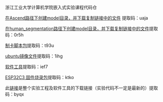 
浙江工业大学计算机学院嵌入式实验课程代码仓


[在Ascend路径下创建model目录，并下载复制链接中的文件](https://pan.baidu.com/s/1JEF4IRlsSBlO6iS0Nm4vow) 提取码：uaja

[在human_segmentation路径下创建model目录，并下载复制链接中的文件](https://pan.baidu.com/s/1VIr4VUSY-rVbWkKTu9pncw)提取码：0r5h

[制卡脚本包](https://pan.baidu.com/s/1tcbG-bhtHZ82TKMsFNjkJQ)提取码：t93u

[ubuntu镜像文件](https://pan.baidu.com/s/12DJSe3D3q5WOnWw-PapQHA)提取码：1ihg

[软件工具](https://pan.baidu.com/s/1g2mzsRLWQQqHkE7AtDrvxQ)提取码：ief7

[ESP32C3 固件烧录包](https://pan.baidu.com/s/1MCGT-7nqMSKgsvG2ish1ww)提取码：ktko


此[链接](https://pan.baidu.com/s/106wKvTo7EkgAhgziSybJSg)是整个实验工程及软件工具的下载链接（实验代码不一定是最新的）提取码：byqx
